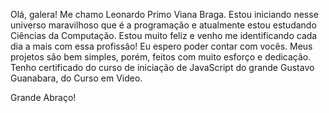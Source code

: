 Olá, galera! Me chamo Leonardo Primo Viana Braga. Estou iniciando nesse universo maravilhoso que é a programação e atualmente estou estudando Ciências da Computação. 
Estou muito feliz e venho me identificando cada dia a mais com essa profissão! Eu espero poder contar com vocês. Meus projetos são bem simples, porém, feitos com muito esforço e dedicação.
Tenho certificado do curso de iniciação de JavaScript do grande Gustavo Guanabara, do Curso em Video.

Grande Abraço!


<!---
code-front-braga/code-front-braga is a ✨ special ✨ repository because its `README.md` (this file) appears on your GitHub profile.
You can click the Preview link to take a look at your changes.
--->
